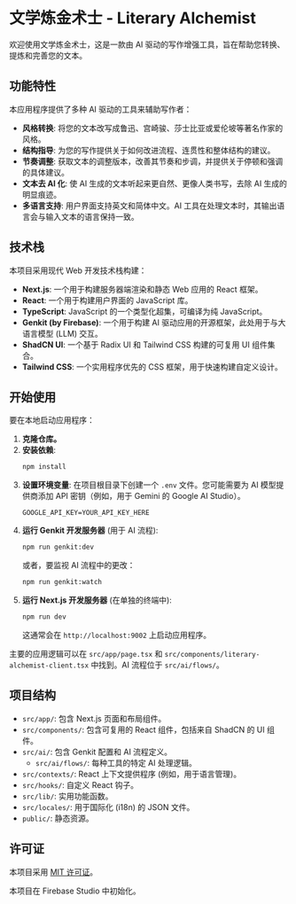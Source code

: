 # 文学炼金术士 - Literary Alchemist

欢迎使用文学炼金术士，这是一款由 AI 驱动的写作增强工具，旨在帮助您转换、提炼和完善您的文本。

## 功能特性

本应用程序提供了多种 AI 驱动的工具来辅助写作者：

*   **风格转换**: 将您的文本改写成鲁迅、宫崎骏、莎士比亚或爱伦坡等著名作家的风格。
*   **结构指导**: 为您的写作提供关于如何改进流程、连贯性和整体结构的建议。
*   **节奏调整**: 获取文本的调整版本，改善其节奏和步调，并提供关于停顿和强调的具体建议。
*   **文本去 AI 化**: 使 AI 生成的文本听起来更自然、更像人类书写，去除 AI 生成的明显痕迹。
*   **多语言支持**: 用户界面支持英文和简体中文。AI 工具在处理文本时，其输出语言会与输入文本的语言保持一致。

## 技术栈

本项目采用现代 Web 开发技术栈构建：

*   **Next.js**: 一个用于构建服务器端渲染和静态 Web 应用的 React 框架。
*   **React**: 一个用于构建用户界面的 JavaScript 库。
*   **TypeScript**: JavaScript 的一个类型化超集，可编译为纯 JavaScript。
*   **Genkit (by Firebase)**: 一个用于构建 AI 驱动应用的开源框架，此处用于与大语言模型 (LLM) 交互。
*   **ShadCN UI**: 一个基于 Radix UI 和 Tailwind CSS 构建的可复用 UI 组件集合。
*   **Tailwind CSS**: 一个实用程序优先的 CSS 框架，用于快速构建自定义设计。

## 开始使用

要在本地启动应用程序：

1.  **克隆仓库。**
2.  **安装依赖**:
    ```bash
    npm install
    ```
3.  **设置环境变量**:
    在项目根目录下创建一个 `.env` 文件。您可能需要为 AI 模型提供商添加 API 密钥（例如，用于 Gemini 的 Google AI Studio）。
    ```
    GOOGLE_API_KEY=YOUR_API_KEY_HERE
    ```
4.  **运行 Genkit 开发服务器** (用于 AI 流程):
    ```bash
    npm run genkit:dev
    ```
    或者，要监视 AI 流程中的更改：
    ```bash
    npm run genkit:watch
    ```
5.  **运行 Next.js 开发服务器** (在单独的终端中):
    ```bash
    npm run dev
    ```
    这通常会在 `http://localhost:9002` 上启动应用程序。

主要的应用逻辑可以在 `src/app/page.tsx` 和 `src/components/literary-alchemist-client.tsx` 中找到。AI 流程位于 `src/ai/flows/`。

## 项目结构

*   `src/app/`: 包含 Next.js 页面和布局组件。
*   `src/components/`: 包含可复用的 React 组件，包括来自 ShadCN 的 UI 组件。
*   `src/ai/`: 包含 Genkit 配置和 AI 流程定义。
    *   `src/ai/flows/`: 每种工具的特定 AI 处理逻辑。
*   `src/contexts/`: React 上下文提供程序 (例如，用于语言管理)。
*   `src/hooks/`: 自定义 React 钩子。
*   `src/lib/`: 实用功能函数。
*   `src/locales/`: 用于国际化 (i18n) 的 JSON 文件。
*   `public/`: 静态资源。

## 许可证

本项目采用 [MIT 许可证](LICENSE)。

本项目在 Firebase Studio 中初始化。
